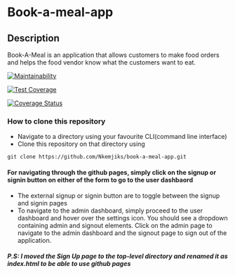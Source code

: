 # Book-a-meal-app

## Description
Book-A-Meal is an application that allows customers to make food orders and helps the food vendor know what the customers want to eat. 

[![Maintainability](https://api.codeclimate.com/v1/badges/a99a88d28ad37a79dbf6/maintainability)](https://codeclimate.com/github/codeclimate/codeclimate/maintainability)

[![Test Coverage](https://api.codeclimate.com/v1/badges/a99a88d28ad37a79dbf6/test_coverage)](https://codeclimate.com/github/codeclimate/codeclimate/test_coverage)

[![Coverage Status](https://coveralls.io/repos/github/Nkemjiks/book-a-meal-app/badge.svg?branch=development)](https://coveralls.io/github/Nkemjiks/book-a-meal-app?branch=development)

### How to clone this repository
+   Navigate to a directory using your favourite CLI(command line interface)
+   Clone this repository on that directory using 
```
git clone https://github.com/Nkemjiks/book-a-meal-app.git
```

#### For navigating through the github pages, simply click on the signup or signin button on either of the form to go to the user dashbaord
+ The external signup or signin button are to toggle between the signup and signin pages
+ To navigate to the admin dashboard, simply proceed to the user dashboard and hover over the settings     icon. You should see a dropdown containing admin and signout elements. Click on the admin page to       navigate to the admin dashboard and the signout page to sign out of the application.

##### P.S: I moved the Sign Up page to the top-level directory and renamed it as index.html to be able to use github pages